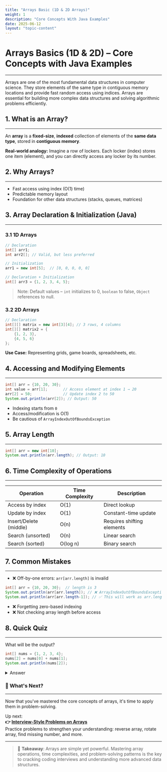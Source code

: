 ```yaml
---
title: "Arrays Basic (1D & 2D Arrays)"
weight: 1
description: "Core Concepts With Java Examples"
date: 2025-06-12
layout: "topic-content"
---
```


# Arrays Basics (1D & 2D) – Core Concepts with Java Examples

---

Arrays are one of the most fundamental data structures in computer science. They store elements of the same type in contiguous memory locations and provide fast random access using indices. Arrays are essential for building more complex data structures and solving algorithmic problems efficiently.

## 1. What is an Array?

---

An **array** is a **fixed-size**, **indexed** collection of elements of the **same data type**, stored in **contiguous memory**.

**Real-world analogy:** Imagine a row of lockers. Each locker (index) stores one item (element), and you can directly access any locker by its number.

## 2. Why Arrays?

---

- Fast access using index (O(1) time)
- Predictable memory layout
- Foundation for other data structures (stacks, queues, matrices)

## 3. Array Declaration & Initialization (Java)

---

### 3.1 1D Arrays

```java
// Declaration
int[] arr1;
int arr2[]; // Valid, but less preferred

// Initialization
arr1 = new int[5];  // [0, 0, 0, 0, 0]

// Declaration + Initialization
int[] arr3 = {1, 2, 3, 4, 5};
```

> Note: Default values – `int` initializes to 0, `boolean` to false, `Object` references to null.

### 3.2 2D Arrays

```java
// Declaration
int[][] matrix = new int[3][4]; // 3 rows, 4 columns
int[][] matrix2 = {
    {1, 2, 3},
    {4, 5, 6}
};
```

**Use Case:** Representing grids, game boards, spreadsheets, etc.

## 4. Accessing and Modifying Elements

---

```java
int[] arr = {10, 20, 30};
int value = arr[1];       // Access element at index 1 → 20
arr[2] = 50;              // Update index 2 to 50
System.out.println(arr[2]); // Output: 50
```

- Indexing starts from `0`
- Access/modification is O(1)
- Be cautious of `ArrayIndexOutOfBoundsException`

## 5. Array Length

---

```java
int[] arr = new int[10];
System.out.println(arr.length); // Output: 10
```

## 6. Time Complexity of Operations

---

| Operation              | Time Complexity | Description                |
| ---------------------- | --------------- | -------------------------- |
| Access by index        | O(1)            | Direct lookup              |
| Update by index        | O(1)            | Constant-time update       |
| Insert/Delete (middle) | O(n)            | Requires shifting elements |
| Search (unsorted)      | O(n)            | Linear search              |
| Search (sorted)        | O(log n)        | Binary search              |

## 7. Common Mistakes

---

- ❌ Off-by-one errors: `arr[arr.length]` is invalid

```java
int[] arr = {10, 20, 30};  // length is 3
System.out.println(arr[arr.length]); // ❌ ArrayIndexOutOfBoundsException
System.out.println(arr[arr.length-1]); // ✅ This will work as arr.length = 3 but arr[3] is out of bound
```

- ❌ Forgetting zero-based indexing
- ❌ Not checking array length before access

## 8. Quick Quiz

---

What will be the output?

```java
int[] nums = {1, 2, 3, 4};
nums[2] = nums[0] + nums[1];
System.out.println(nums[2]);
```

<details>
<summary>Answer</summary>
3
</details>

### 🔗 What's Next?

---

Now that you've mastered the core concepts of arrays, it's time to apply them in problem-solving.

Up next:  
**👉 [Interview-Style Problems on Arrays](/learning/intermediate-skills/data-structures/arrays/1_2_array-problems/)**  
Practice problems to strengthen your understanding: reverse array, rotate array, find missing number, and more.

---

> 📝 **Takeaway**: Arrays are simple yet powerful. Mastering array operations, time complexities, and problem-solving patterns is the key to cracking coding interviews and understanding more advanced data structures.
